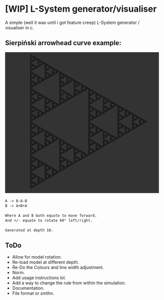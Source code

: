 # [WIP] L-System generator/visualiser

A simple (well it was until i got feature creep) L-System generator / visualiser in c.

## Sierpiński arrowhead curve example:
![Sierpiński arrowhead](./static/sierpinski.png)
```
A -> B-A-B
B -> A+B+A

Where A and B both equate to move forward.
And +/- equate to rotate 60° left/right.

Generated at depth 10.
```

## ToDo
- Allow for model rotation.
- Re-load model at different depth.
- Re-Do the Colours and line width adjustment.
- Norm.
- Add usage instructions lol.
- Add a way to change the rule from within the simulation.
- Documentation.
- File format or smthn.
